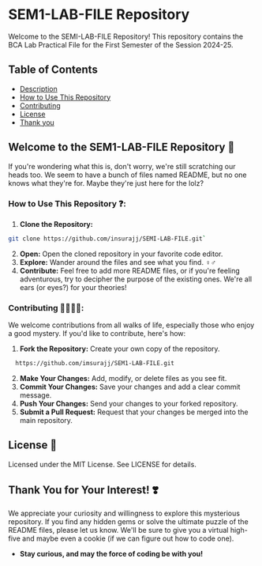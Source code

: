 # SEM1-LAB-FILE Repository
Welcome to the SEMI-LAB-FILE Repository! This repository contains the BCA Lab Practical File for the First Semester of the Session 2024-25.

## Table of Contents
- [Description](#welcome-to-the-sem1-lab-file-repository-)
- [How to Use This Repository](#how-to-use-this-repository-)
- [Contributing](#contributing-)
- [License](#license-)
- [Thank you](#thank-you-for-your-interest-️)

## Welcome to the SEM1-LAB-FILE Repository 🎉

If you're wondering what this is, don't worry, we're still scratching our heads too.  We seem to have a bunch of files named README, but no one knows what they're for. Maybe they're just here for the lolz? 


### How to Use This Repository ❓:

1. **Clone the Repository:** 
```sh
git clone https://github.com/insurajj/SEMI-LAB-FILE.git`
```
2. **Open:** Open the cloned repository in your favorite code editor.
3. **Explore:** Wander around the files and see what you find. ️‍♀️️‍♂️
4. **Contribute:** Feel free to add more README files, or if you're feeling adventurous, try to decipher the purpose of the existing ones. We're all ears (or eyes?) for your theories! 

### Contributing 🫱🏼‍🫲🏼:

We welcome contributions from all walks of life, especially those who enjoy a good mystery. If you'd like to contribute, here's how:

1. **Fork the Repository:** Create your own copy of the repository.
 ```sh
   https://github.com/imsurajj/SEM1-LAB-FILE.git
   ``` 
2. **Make Your Changes:** Add, modify, or delete files as you see fit. 
3. **Commit Your Changes:** Save your changes and add a clear commit message. 
4. **Push Your Changes:** Send your changes to your forked repository. 
5. **Submit a Pull Request:** Request that your changes be merged into the main repository. 

## License 🪪
Licensed under the MIT License. See LICENSE for details.

## Thank You for Your Interest! ❣️

We appreciate your curiosity and willingness to explore this mysterious repository. If you find any hidden gems or solve the ultimate puzzle of the README files, please let us know. We'll be sure to give you a virtual high-five and maybe even a cookie (if we can figure out how to code one). 

- **Stay curious, and may the force of coding be with you!**

